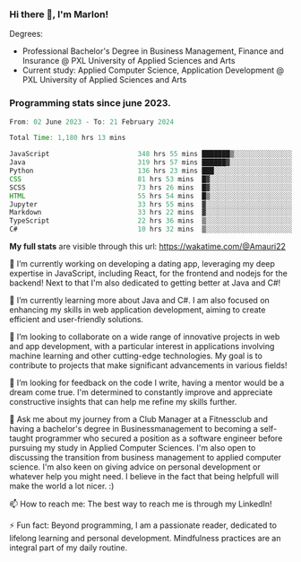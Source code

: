 
### Hi there 👋, I'm Marlon!

Degrees: 
- Professional Bachelor's Degree in Business Management, Finance and Insurance @ PXL University of Applied Sciences and Arts
- Current study: Applied Computer Science, Application Development @ PXL University of Applied Sciences and Arts

### Programming stats since june 2023.
<!--START_SECTION:waka-->

```java
From: 02 June 2023 - To: 21 February 2024

Total Time: 1,180 hrs 13 mins

JavaScript                      348 hrs 55 mins ███████▒░░░░░░░░░░░░░░░░░   29.50 %
Java                            319 hrs 57 mins ██████▓░░░░░░░░░░░░░░░░░░   27.05 %
Python                          136 hrs 23 mins ███░░░░░░░░░░░░░░░░░░░░░░   11.53 %
CSS                             81 hrs 53 mins  █▓░░░░░░░░░░░░░░░░░░░░░░░   06.92 %
SCSS                            73 hrs 26 mins  █▓░░░░░░░░░░░░░░░░░░░░░░░   06.21 %
HTML                            55 hrs 54 mins  █▒░░░░░░░░░░░░░░░░░░░░░░░   04.73 %
Jupyter                         33 hrs 55 mins  ▓░░░░░░░░░░░░░░░░░░░░░░░░   02.87 %
Markdown                        33 hrs 22 mins  ▓░░░░░░░░░░░░░░░░░░░░░░░░   02.82 %
TypeScript                      22 hrs 36 mins  ▒░░░░░░░░░░░░░░░░░░░░░░░░   01.91 %
C#                              10 hrs 32 mins  ▒░░░░░░░░░░░░░░░░░░░░░░░░   00.89 %
```

<!--END_SECTION:waka-->
**My full stats** are visible through this url: https://wakatime.com/@Amauri22



🔭 I’m currently working on developing a dating app, leveraging my deep expertise in JavaScript, including React, for the frontend and nodejs for the backend! Next to that I'm also dedicated to getting better at Java and C#!

🌱 I’m currently learning more about Java and C#. I am also focused on enhancing my skills in web application development, aiming to create efficient and user-friendly solutions.

👯 I’m looking to collaborate on a wide range of innovative projects in web and app development, with a particular interest in applications involving machine learning and other cutting-edge technologies. My goal is to contribute to projects that make significant advancements in various fields!

🤔 I’m looking for feedback on the code I write, having a mentor would be a dream come true. I'm determined to constantly improve and appreciate constructive insights that can help me refine my skills further.

💬 Ask me about my journey from a Club Manager at a Fitnessclub and having a bachelor's degree in Businessmanagement to becoming a self-taught programmer who secured a position as a software engineer before pursuing my study in Applied Computer Sciences. I'm also open to discussing the transition from business management to applied computer science. I'm also keen on giving advice on personal development or whatever help you might need. I believe in the fact that being helpfull will make the world a lot nicer. :)

📫 How to reach me: The best way to reach me is through my LinkedIn!

⚡ Fun fact: Beyond programming, I am a passionate reader, dedicated to lifelong learning and personal development. Mindfulness practices are an integral part of my daily routine.


